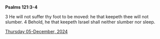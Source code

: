 **Psalms 121:3-4**

3 He will not suffer thy foot to be moved: he that keepeth thee will not slumber. 4 Behold, he that keepeth Israel shall neither slumber nor sleep.

[Thursday 05-December, 2024](https://getbible.net/kjv/Psalms/121/3-4)
